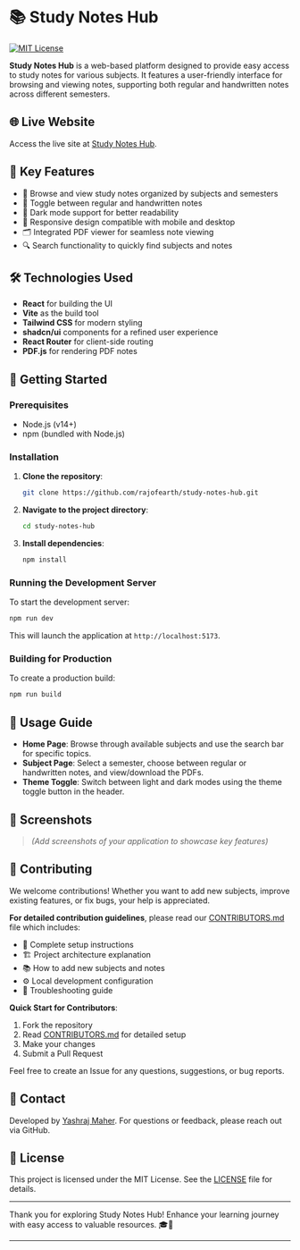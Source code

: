# 📚 Study Notes Hub

[![MIT License](https://img.shields.io/badge/License-MIT-green.svg)](https://github.com/rajofearth/study-notes-hub/blob/main/LICENSE)

**Study Notes Hub** is a web-based platform designed to provide easy access to study notes for various subjects. It features a user-friendly interface for browsing and viewing notes, supporting both regular and handwritten notes across different semesters.

## 🌐 Live Website

Access the live site at [Study Notes Hub](https://study-notes-hub.vercel.app/).

## 📑 Key Features

- 📖 Browse and view study notes organized by subjects and semesters
- 📝 Toggle between regular and handwritten notes
- 🌙 Dark mode support for better readability
- 📱 Responsive design compatible with mobile and desktop
- 🗂 Integrated PDF viewer for seamless note viewing
- 🔍 Search functionality to quickly find subjects and notes

## 🛠️ Technologies Used

- **React** for building the UI
- **Vite** as the build tool
- **Tailwind CSS** for modern styling
- **shadcn/ui** components for a refined user experience
- **React Router** for client-side routing
- **PDF.js** for rendering PDF notes

## 🚀 Getting Started

### Prerequisites

- Node.js (v14+)
- npm (bundled with Node.js)

### Installation

1. **Clone the repository**:
   ```bash
   git clone https://github.com/rajofearth/study-notes-hub.git
   ```

2. **Navigate to the project directory**:
   ```bash
   cd study-notes-hub
   ```

3. **Install dependencies**:
   ```bash
   npm install
   ```

### Running the Development Server

To start the development server:

```bash
npm run dev
```

This will launch the application at `http://localhost:5173`.

### Building for Production

To create a production build:

```bash
npm run build
```

## 📝 Usage Guide

- **Home Page**: Browse through available subjects and use the search bar for specific topics.
- **Subject Page**: Select a semester, choose between regular or handwritten notes, and view/download the PDFs.
- **Theme Toggle**: Switch between light and dark modes using the theme toggle button in the header.

## 📸 Screenshots

> _(Add screenshots of your application to showcase key features)_

## 🤝 Contributing

We welcome contributions! Whether you want to add new subjects, improve existing features, or fix bugs, your help is appreciated.

**For detailed contribution guidelines**, please read our [CONTRIBUTORS.md](./CONTRIBUTORS.md) file which includes:
- 🚀 Complete setup instructions
- 🏗️ Project architecture explanation
- 📚 How to add new subjects and notes
- ⚙️ Local development configuration
- 🐛 Troubleshooting guide

**Quick Start for Contributors**:
1. Fork the repository
2. Read [CONTRIBUTORS.md](./CONTRIBUTORS.md) for detailed setup
3. Make your changes
4. Submit a Pull Request

Feel free to create an Issue for any questions, suggestions, or bug reports.

## 📧 Contact

Developed by [Yashraj Maher](https://github.com/rajofearth). For questions or feedback, please reach out via GitHub.

## 📄 License

This project is licensed under the MIT License. See the [LICENSE](https://github.com/rajofearth/study-notes-hub/blob/main/LICENSE) file for details.

---

Thank you for exploring Study Notes Hub! Enhance your learning journey with easy access to valuable resources. 🎓📖

---